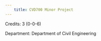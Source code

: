 ```yaml
---
    title: CVD700 Minor Project
---
```

Credits: 3 (0-0-6)

Department: Department of Civil Engineering


